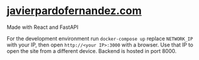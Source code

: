 # [javierpardofernandez.com](https://javierpardofernandez.com/)

Made with React and FastAPI

For the development environment run `docker-compose up` replace `NETWORK_IP` with your IP, then open `http://<your IP>:3000` with a browser. Use that IP to open the site from a different device. Backend is hosted in port 8000.